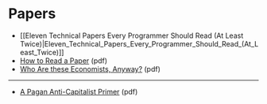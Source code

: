 # Papers

* [[Eleven Technical Papers Every Programmer Should Read (At Least Twice)|Eleven_Technical_Papers_Every_Programmer_Should_Read_(At_Least_Twice)]]
* [How to Read a Paper](Files/How_to_read_a_paper.pdf) (pdf)
* [Who Are these Economists, Anyway?](Files/Who_are_these_economists_anyway.pdf) (pdf)

---

* [A Pagan Anti-Capitalist Primer](Files/A_Pagan_Anti-Capitalist_Primer.pdf) (pdf)
